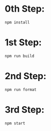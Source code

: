 # 0th Step:

    npm install

# 1st Step:

    npm run build

# 2nd Step:

    npm run format

# 3rd Step:

    npm start
